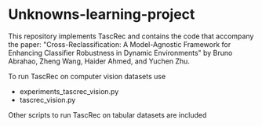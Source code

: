 # Unknowns-learning-project

This repository implements TascRec and contains the code that accompany the paper: "Cross-Reclassification: A Model-Agnostic Framework for Enhancing Classifier Robustness in Dynamic Environments" by Bruno Abrahao, Zheng Wang, Haider Ahmed, and Yuchen Zhu.

To run TascRec on computer vision datasets use

* experiments_tascrec_vision.py
* tascrec_vision.py

Other scripts to run TascRec on tabular datasets are included
